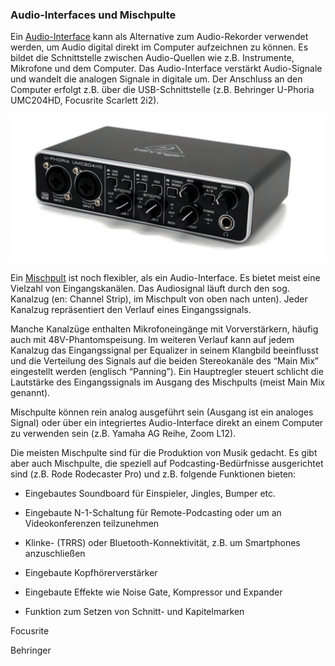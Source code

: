 ### Audio-Interfaces und Mischpulte

Ein [Audio-Interface](https://de.wikipedia.org/wiki/Audio-Interface) kann als Alternative zum Audio-Rekorder verwendet werden, um Audio digital direkt im Computer aufzeichnen zu können. Es bildet die Schnittstelle zwischen Audio-Quellen wie z.B. Instrumente, Mikrofone und dem Computer. Das Audio-Interface verstärkt Audio-Signale und wandelt die analogen Signale in digitale um. Der Anschluss an den Computer erfolgt z.B. über die USB-Schnittstelle (z.B. Behringer U-Phoria UMC204HD, Focusrite Scarlett 2i2).

![](./images/behringer-u-phoria-umc204hd.jpg)

Ein [Mischpult](https://de.wikipedia.org/wiki/Mischpult) ist noch flexibler, als ein Audio-Interface. Es bietet meist eine Vielzahl von Eingangskanälen. Das Audiosignal läuft durch den sog. Kanalzug (en: Channel Strip), im Mischpult von oben nach unten). Jeder Kanalzug repräsentiert den Verlauf eines Eingangssignals.

Manche Kanalzüge enthalten Mikrofoneingänge mit Vorverstärkern, häufig auch mit 48V-Phantomspeisung. Im weiteren Verlauf kann auf jedem Kanalzug das Eingangssignal per Equalizer in seinem Klangbild beeinflusst und die Verteilung des Signals auf die beiden Stereokanäle des “Main Mix” eingestellt werden (englisch “Panning”). Ein Hauptregler steuert schlicht die Lautstärke des Eingangssignals im Ausgang des Mischpults (meist Main Mix genannt).

Mischpulte können rein analog ausgeführt sein (Ausgang ist ein analoges Signal) oder über ein integriertes Audio-Interface direkt an einem Computer zu verwenden sein (z.B. Yamaha AG Reihe, Zoom L12).

Die meisten Mischpulte sind für die Produktion von Musik gedacht. Es gibt aber auch Mischpulte, die speziell auf Podcasting-Bedürfnisse ausgerichtet sind (z.B. Rode Rodecaster Pro) und z.B. folgende Funktionen bieten:

- Eingebautes Soundboard für Einspieler, Jingles, Bumper etc.

- Eingebaute N-1-Schaltung für Remote-Podcasting oder um an Videokonferenzen teilzunehmen

- Klinke- (TRRS) oder Bluetooth-Konnektivität, z.B. um Smartphones anzuschließen

- Eingebaute Kopfhörerverstärker

- Eingebaute Effekte wie Noise Gate, Kompressor und Expander

- Funktion zum Setzen von Schnitt- und Kapitelmarken

Focusrite

Behringer

